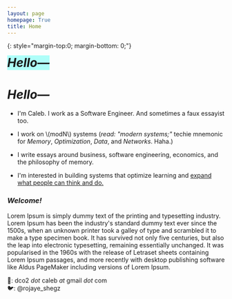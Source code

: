 ```yaml
---
layout: page
homepage: True
title: Home
---
```


{: style="margin-top:0; margin-bottom: 0;"}

<h1 style="background-color: #00ffef50;display: inline;"><em>Hello—</em></h1>

# _Hello—_ 
- I'm Caleb. I work as a Software Engineer. And sometimes a faux essayist too.  

- I work on \\(modN\\) systems (_read: "modern systems;"_ techie mnemonic for _Memory_, _Optimization_, _Data_, and _Networks_. Haha.)  

- I write essays around business, software engineering, economics, and the philosophy of memory.

- I'm interested in building systems that optimize learning and [expand what people can think and do.](https://andymatuschak.org/)

### _Welcome!_
Lorem Ipsum is simply dummy text of the printing and typesetting industry. Lorem Ipsum has been the industry's standard dummy text ever since the 1500s, when an unknown printer took a galley of type and scrambled it to make a type specimen book. It has survived not only five centuries, but also the leap into electronic typesetting, remaining essentially unchanged. It was popularised in the 1960s with the release of Letraset sheets containing Lorem Ipsum passages, and more recently with desktop publishing software like Aldus PageMaker including versions of Lorem Ipsum.


📩: dco2 _dot_ caleb _at_ gmail _dot_ com  
🐦: @rojaye_shegz  
